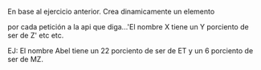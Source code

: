 En base al ejercicio anterior. Crea dinamicamente un elemento <p> por cada petición a la api que diga...'El nombre X tiene un Y porciento de ser de Z' etc etc.

EJ: El nombre Abel tiene un 22 porciento de ser de ET y un 6 porciento de ser de MZ.


